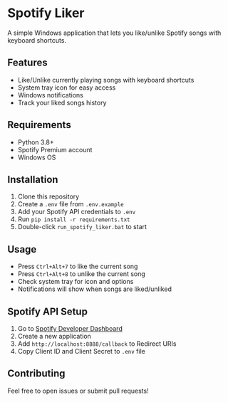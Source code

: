 # Spotify Liker

A simple Windows application that lets you like/unlike Spotify songs with keyboard shortcuts.

## Features
- Like/Unlike currently playing songs with keyboard shortcuts
- System tray icon for easy access
- Windows notifications
- Track your liked songs history

## Requirements
- Python 3.8+
- Spotify Premium account
- Windows OS

## Installation
1. Clone this repository
2. Create a `.env` file from `.env.example`
3. Add your Spotify API credentials to `.env`
4. Run `pip install -r requirements.txt`
5. Double-click `run_spotify_liker.bat` to start

## Usage
- Press `Ctrl+Alt+7` to like the current song
- Press `Ctrl+Alt+8` to unlike the current song
- Check system tray for icon and options
- Notifications will show when songs are liked/unliked

## Spotify API Setup
1. Go to [Spotify Developer Dashboard](https://developer.spotify.com/dashboard)
2. Create a new application
3. Add `http://localhost:8888/callback` to Redirect URIs
4. Copy Client ID and Client Secret to `.env` file

## Contributing
Feel free to open issues or submit pull requests!
